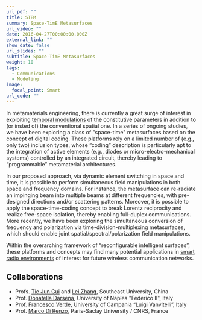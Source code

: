 ```yaml
---
url_pdf: ""
title: STEM
summary: Space-TimE Metasurfaces
url_video: ""
date: 2016-04-27T00:00:00.000Z
external_link: ""
show_date: false
url_slides: ""
subtitle: Space-TimE Metasurfaces
weight: 10
tags:
  - Communications
  - Modeling
image:
  focal_point: Smart
url_code: ""
---
```

In metamaterials engineering, there is currently a great surge of interest in exploiting [temporal modulations](/project/tame) of the constitutive parameters in addition to (or insted of) the conventional spatial one.
In a series of ongoing studies, we have been exploring a class of "space-time" metasurfaces based on the concept of digital coding. These platforms rely on a limited number of (e.g., only two) inclusion types, whose “coding” description is particularly apt to the integration of active elements (e.g., diodes or micro-electro-mechanical systems) controlled by an integrated circuit, thereby leading to “programmable” metamaterial architectures.

In our proposed approach, via dynamic element switching in space and time, it is possible to perform simultaneous field manipulations in both space and frequency domains. For instance, the metasurface can re-radiate an impinging beam into multiple beams at different frequencies, with pre-designed directions and/or scattering patterns. Moreover, it is possible to apply the space-time-coding concept to break Lorentz reciprocity and realize free-space isolation, thereby enabling full-duplex communications. More recently, we have been exploring the simultaneous conversion of frequency and polarization via time-division-multiplexing metasurfaces, which should enable joint spatial/spectral/polarization field manipulations.

Within the overarching framework of
“reconfigurable intelligent surfaces”, these platforms and concepts may find many potential applications in [smart radio environments](/project/street) of interest for future wireless communication networks.

## Collaborations
- Profs. [Tie Jun Cui] and [Lei Zhang], Southeast University, China
- Prof. [Donatella Darsena], University of Naples "Federico II", Italy
- Prof. [Francesco Verde], University of Campania “Luigi Vanvitelli”, Italy
- Prof. [Marco Di Renzo], Paris-Saclay University / CNRS, France

[Francesco Verde]: https://www.mlsptlab-unicampania.it/people/faculty/francesco-verde.html
[Donatella Darsena]: https://www.docenti.unina.it/#!/professor/444f4e4154454c4c4144415253454e4144525344544c37355435314638333958/curriculum
[Tie Jun Cui]: https://scholar.google.com/citations?user=-h-1eJsAAAAJ&hl=en
[Lei Zhang]: https://scholar.google.com/citations?user=3wWb8agAAAAJ&hl=zh-CN
[Marco Di Renzo]: https://scholar.google.com/citations?user=5dRt0OoAAAAJ&hl=en
